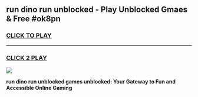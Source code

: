 
## run dino run unblocked - Play Unblocked Gmaes & Free #ok8pn
<h3>
<a href="https://news.freeplayer.one?title=run_dino_run_unblocked&ref=24F">CLICK TO PLAY</a></h3>
<hr>

<h3>
<a href="https://news.freeplayer.one?title=run_dino_run_unblocked&ref=24F">CLICK 2 PLAY</a>
  
</h3>

<a href="https://news.freeplayer.one?title=run_dino_run_unblocked&ref=24F/"><img src="https://clearcache.store/games.png"></a>


**run dino run unblocked games unblocked: Your Gateway to Fun and Accessible Online Gaming**

